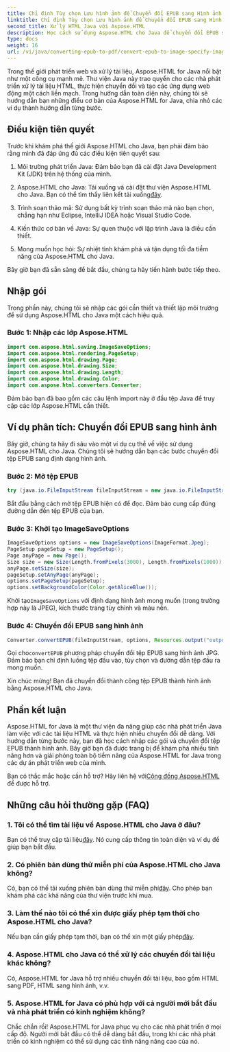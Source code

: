 ```yaml
---
title: Chỉ định Tùy chọn Lưu hình ảnh để Chuyển đổi EPUB sang Hình ảnh
linktitle: Chỉ định Tùy chọn Lưu hình ảnh để Chuyển đổi EPUB sang Hình ảnh
second_title: Xử lý HTML Java với Aspose.HTML
description: Học cách sử dụng Aspose.HTML cho Java để chuyển đổi EPUB sang hình ảnh và nhiều hơn nữa. Khám phá hướng dẫn từng bước của chúng tôi. #JavaDevelopment #WebDevelopment #DocumentConversion
type: docs
weight: 16
url: /vi/java/converting-epub-to-pdf/convert-epub-to-image-specify-image-save-options/
---
```


Trong thế giới phát triển web và xử lý tài liệu, Aspose.HTML for Java nổi bật như một công cụ mạnh mẽ. Thư viện Java này trao quyền cho các nhà phát triển xử lý tài liệu HTML, thực hiện chuyển đổi và tạo các ứng dụng web động một cách liền mạch. Trong hướng dẫn toàn diện này, chúng tôi sẽ hướng dẫn bạn những điều cơ bản của Aspose.HTML for Java, chia nhỏ các ví dụ thành hướng dẫn từng bước.

## Điều kiện tiên quyết

Trước khi khám phá thế giới Aspose.HTML cho Java, bạn phải đảm bảo rằng mình đã đáp ứng đủ các điều kiện tiên quyết sau:

1. Môi trường phát triển Java: Đảm bảo bạn đã cài đặt Java Development Kit (JDK) trên hệ thống của mình.

2. Aspose.HTML cho Java: Tải xuống và cài đặt thư viện Aspose.HTML cho Java. Bạn có thể tìm thấy liên kết tải xuống[đây](https://releases.aspose.com/html/java/).

3. Trình soạn thảo mã: Sử dụng bất kỳ trình soạn thảo mã nào bạn chọn, chẳng hạn như Eclipse, IntelliJ IDEA hoặc Visual Studio Code.

4. Kiến thức cơ bản về Java: Sự quen thuộc với lập trình Java là điều cần thiết.

5. Mong muốn học hỏi: Sự nhiệt tình khám phá và tận dụng tối đa tiềm năng của Aspose.HTML cho Java.

Bây giờ bạn đã sẵn sàng để bắt đầu, chúng ta hãy tiến hành bước tiếp theo.

## Nhập gói

Trong phần này, chúng tôi sẽ nhập các gói cần thiết và thiết lập môi trường để sử dụng Aspose.HTML cho Java một cách hiệu quả. 

### Bước 1: Nhập các lớp Aspose.HTML

```java
import com.aspose.html.saving.ImageSaveOptions;
import com.aspose.html.rendering.PageSetup;
import com.aspose.html.drawing.Page;
import com.aspose.html.drawing.Size;
import com.aspose.html.drawing.Length;
import com.aspose.html.drawing.Color;
import com.aspose.html.converters.Converter;
```

Đảm bảo bạn đã bao gồm các câu lệnh import này ở đầu tệp Java để truy cập các lớp Aspose.HTML cần thiết.

## Ví dụ phân tích: Chuyển đổi EPUB sang hình ảnh

Bây giờ, chúng ta hãy đi sâu vào một ví dụ cụ thể về việc sử dụng Aspose.HTML cho Java. Chúng tôi sẽ hướng dẫn bạn các bước chuyển đổi tệp EPUB sang định dạng hình ảnh.

### Bước 2: Mở tệp EPUB

```java
try (java.io.FileInputStream fileInputStream = new java.io.FileInputStream(Resources.input("input.epub"))) {
```

Bắt đầu bằng cách mở tệp EPUB hiện có để đọc. Đảm bảo cung cấp đúng đường dẫn đến tệp EPUB của bạn.

### Bước 3: Khởi tạo ImageSaveOptions

```java
ImageSaveOptions options = new ImageSaveOptions(ImageFormat.Jpeg);
PageSetup pageSetup = new PageSetup();
Page anyPage = new Page();
Size size = new Size(Length.fromPixels(3000), Length.fromPixels(1000));
anyPage.setSize(size);
pageSetup.setAnyPage(anyPage);
options.setPageSetup(pageSetup);
options.setBackgroundColor(Color.getAliceBlue());
```

 Khởi tạo`ImageSaveOptions` với định dạng hình ảnh mong muốn (trong trường hợp này là JPEG), kích thước trang tùy chỉnh và màu nền.

### Bước 4: Chuyển đổi EPUB sang hình ảnh

```java
Converter.convertEPUB(fileInputStream, options, Resources.output("output.jpg"));
```

 Gọi cho`convertEPUB` phương pháp chuyển đổi tệp EPUB sang hình ảnh JPG. Đảm bảo bạn chỉ định luồng tệp đầu vào, tùy chọn và đường dẫn tệp đầu ra mong muốn.

Xin chúc mừng! Bạn đã chuyển đổi thành công tệp EPUB thành hình ảnh bằng Aspose.HTML cho Java.

## Phần kết luận

Aspose.HTML for Java là một thư viện đa năng giúp các nhà phát triển Java làm việc với các tài liệu HTML và thực hiện nhiều chuyển đổi dễ dàng. Với hướng dẫn từng bước này, bạn đã học cách nhập các gói và chuyển đổi tệp EPUB thành hình ảnh. Bây giờ bạn đã được trang bị để khám phá nhiều tính năng hơn và giải phóng toàn bộ tiềm năng của Aspose.HTML for Java trong các dự án phát triển web của mình.

 Bạn có thắc mắc hoặc cần hỗ trợ? Hãy liên hệ với[Cộng đồng Aspose.HTML](https://forum.aspose.com/) để được hỗ trợ.

## Những câu hỏi thường gặp (FAQ)

### 1. Tôi có thể tìm tài liệu về Aspose.HTML cho Java ở đâu?

 Bạn có thể truy cập tài liệu[đây](https://reference.aspose.com/html/java/). Nó cung cấp thông tin toàn diện và ví dụ để giúp bạn bắt đầu.

### 2. Có phiên bản dùng thử miễn phí của Aspose.HTML cho Java không?

 Có, bạn có thể tải xuống phiên bản dùng thử miễn phí[đây](https://releases.aspose.com/). Cho phép bạn khám phá các khả năng của thư viện trước khi mua.

### 3. Làm thế nào tôi có thể xin được giấy phép tạm thời cho Aspose.HTML cho Java?

 Nếu bạn cần giấy phép tạm thời, bạn có thể xin một giấy phép[đây](https://purchase.aspose.com/temporary-license/).

### 4. Aspose.HTML cho Java có thể xử lý các chuyển đổi tài liệu khác không?

Có, Aspose.HTML for Java hỗ trợ nhiều chuyển đổi tài liệu, bao gồm HTML sang PDF, HTML sang hình ảnh, v.v.

### 5. Aspose.HTML for Java có phù hợp với cả người mới bắt đầu và nhà phát triển có kinh nghiệm không?

Chắc chắn rồi! Aspose.HTML for Java phục vụ cho các nhà phát triển ở mọi cấp độ. Người mới bắt đầu có thể dễ dàng bắt đầu, trong khi các nhà phát triển có kinh nghiệm có thể sử dụng các tính năng nâng cao của nó.